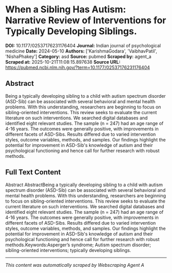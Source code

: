 # When a Sibling Has Autism: Narrative Review of Interventions for Typically Developing Siblings.

**DOI:** 10.1177/02537176231176404
**Journal:** Indian journal of psychological medicine
**Date:** 2024-05-10
**Authors:** ['KarishmaGodara', 'VaibhavPatil', 'NishaPhakey']
**Category:** asd
**Source:** pubmed
**Scraped by:** agent_a
**Scraped at:** 2025-10-21T11:08:15.897638
**Source URL:** https://pubmed.ncbi.nlm.nih.gov/?term=10.1177/02537176231176404

## Abstract

Being a typically developing sibling to a child with autism spectrum disorder (ASD-Sib) can be associated with several behavioral and mental health problems. With this understanding, researchers are beginning to focus on sibling-oriented interventions. This review seeks to evaluate the current literature on such interventions. We searched digital databases and identified eight relevant studies. The sample (n = 247) had an age range of 4-16 years. The outcomes were generally positive, with improvements in different facets of ASD-Sibs. Results differed due to varied intervention styles, outcome variables, methods, and samples. Our findings highlight the potential for improvement in ASD-Sib's knowledge of autism and their psychological functioning and hence call for further research with robust methods.

## Full Text Content

Abstract AbstractBeing a typically developing sibling to a child with autism spectrum disorder (ASD-Sib) can be associated with several behavioral and mental health problems. With this understanding, researchers are beginning to focus on sibling-oriented interventions. This review seeks to evaluate the current literature on such interventions. We searched digital databases and identified eight relevant studies. The sample (n = 247) had an age range of 4-16 years. The outcomes were generally positive, with improvements in different facets of ASD-Sibs. Results differed due to varied intervention styles, outcome variables, methods, and samples. Our findings highlight the potential for improvement in ASD-Sib's knowledge of autism and their psychological functioning and hence call for further research with robust methods.Keywords:Asperger’s syndrome; Autism spectrum disorder; sibling-oriented interventions; typically developing siblings.

---
*This content was automatically scraped by Webscraping Agent A*
